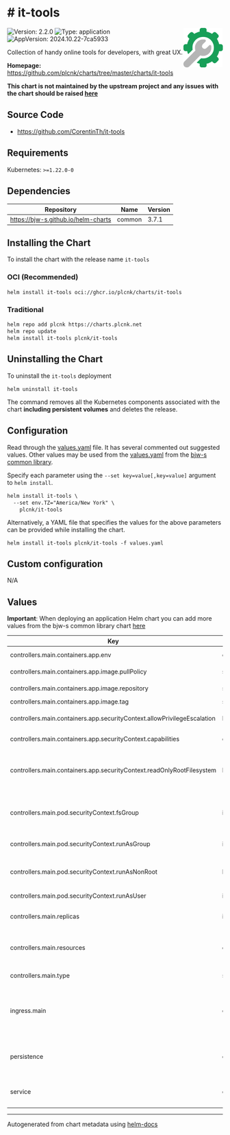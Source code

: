 # # it-tools

<img src="https://raw.githubusercontent.com/plcnk/charts/master/charts/it-tools/icon.svg" align="right" width="92" alt="it-tools logo">

![Version: 2.2.0](https://img.shields.io/badge/Version-2.2.0-informational?style=flat)
![Type: application](https://img.shields.io/badge/Type-application-informational?style=flat)
![AppVersion: 2024.10.22-7ca5933](https://img.shields.io/badge/AppVersion-2024.10.22--7ca5933-informational?style=flat)

Collection of handy online tools for developers, with great UX.

**Homepage:** <https://github.com/plcnk/charts/tree/master/charts/it-tools>

**This chart is not maintained by the upstream project and any issues with the chart should be raised
[here](https://github.com/plcnk/charts/issues/new?assignees=plcnk&labels=bug&template=bug_report.yaml&name=it-tools&version=2.2.0)**

## Source Code

* <https://github.com/CorentinTh/it-tools>

## Requirements

Kubernetes: `>=1.22.0-0`

## Dependencies

| Repository | Name | Version |
|------------|------|---------|
| <https://bjw-s.github.io/helm-charts> | common | 3.7.1 |

## Installing the Chart

To install the chart with the release name `it-tools`

### OCI (Recommended)

```console
helm install it-tools oci://ghcr.io/plcnk/charts/it-tools
```

### Traditional

```console
helm repo add plcnk https://charts.plcnk.net
helm repo update
helm install it-tools plcnk/it-tools
```

## Uninstalling the Chart

To uninstall the `it-tools` deployment

```console
helm uninstall it-tools
```

The command removes all the Kubernetes components associated with the chart **including persistent volumes** and deletes the release.

## Configuration

Read through the [values.yaml](./values.yaml) file. It has several commented out suggested values.
Other values may be used from the [values.yaml](https://github.com/bjw-s/helm-charts/tree/main/charts/library/common/values.yaml) from the [bjw-s common library](https://github.com/bjw-s/helm-charts/tree/main/charts/library/common).

Specify each parameter using the `--set key=value[,key=value]` argument to `helm install`.

```console
helm install it-tools \
  --set env.TZ="America/New York" \
    plcnk/it-tools
```

Alternatively, a YAML file that specifies the values for the above parameters can be provided while installing the chart.

```console
helm install it-tools plcnk/it-tools -f values.yaml
```

## Custom configuration

N/A

## Values

**Important**: When deploying an application Helm chart you can add more values from the bjw-s common library chart [here](https://github.com/bjw-s/helm-charts/tree/main/charts/library/common)

| Key | Type | Default | Description |
|-----|------|---------|-------------|
| controllers.main.containers.app.env | object | See [values.yaml](./values.yaml) | Environment variables |
| controllers.main.containers.app.image.pullPolicy | string | `"IfNotPresent"` | Image pull policy |
| controllers.main.containers.app.image.repository | string | `"ghcr.io/corentinth/it-tools"` | Image repository |
| controllers.main.containers.app.image.tag | string | `"2024.10.22-7ca5933"` | Image tag |
| controllers.main.containers.app.securityContext.allowPrivilegeEscalation | bool | `false` | Disable privilege escalations |
| controllers.main.containers.app.securityContext.capabilities | object | `{"drop":["ALL"]}` | Drop all capabilities |
| controllers.main.containers.app.securityContext.readOnlyRootFilesystem | bool | `true` | Mount the container's root filesystem as read-only |
| controllers.main.pod.securityContext.fsGroup | int | `65534` | Volume binds will be granted to `nobody` group |
| controllers.main.pod.securityContext.runAsGroup | int | `65534` | Run as `nobody` group |
| controllers.main.pod.securityContext.runAsNonRoot | bool | `true` | Run container as a non-root user |
| controllers.main.pod.securityContext.runAsUser | int | `65534` | Run as `nobody` user |
| controllers.main.replicas | int | `1` | Number of desired pods |
| controllers.main.resources | object | `{}` | Set the resource requests / limits for the container. |
| controllers.main.type | string | `"deployment"` | Controller type |
| ingress.main | object | See [values.yaml](./values.yaml) | Enable and configure ingress settings for the chart under this key. |
| persistence | object | See [values.yaml](./values.yaml) | Configure persistence for the chart under this key. |
| service | object | See [values.yaml](./values.yaml) | Configure the services for the chart here. |

---
Autogenerated from chart metadata using [helm-docs](https://github.com/norwoodj/helm-docs)
